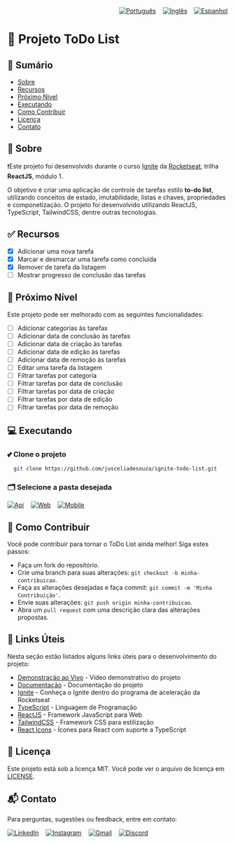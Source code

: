 <p style="display: flex; justify-content: flex-end; gap:16px;">
  <a href="README.pt-br.md">
    <img src="https://img.shields.io/badge/Português-2D2C2A?style=for-the-badge" alt="Português">
  </a>
  <a href="README.md">
    <img src="https://img.shields.io/badge/Inglês-2D2C2A?style=for-the-badge"
      alt="Inglês">
  </a>
  <a href="README.es.md">
    <img src="https://img.shields.io/badge/Espanhol-2D2C2A?style=for-the-badge"
      alt="Espanhol">
  </a>
</p>

# 📝 Projeto ToDo List

## 📖 Sumário

- [Sobre](#📖-sobre)
- [Recursos](#✅-recursos)
- [Próximo Nível](#🚀-próximo-nível)
- [Executando](#💻-executando)
- [Como Contribuir](#🤝-como-contribuir)
- [Licença](#📝-licença)
- [Contato](#📬-contato)

## 📖 Sobre

❗Este projeto foi desenvolvido durante o curso [Ignite](https://encr.pw/conheca-o-one) da [Rocketseat](https://rocketseat.com.br/), trilha **ReactJS**, módulo 1.

O objetivo é criar uma aplicação de controle de tarefas estilo **to-do list**, utilizando conceitos de estado, imutabilidade, listas e chaves, propriedades e componetização. O projeto foi desenvolvido utilizando ReactJS, TypeScript, TailwindCSS, dentre outras tecnologias.  

## ✅ Recursos

- [x] Adicionar uma nova tarefa
- [x] Marcar e desmarcar uma tarefa como concluída
- [x] Remover de tarefa da listagem
- [ ] Mostrar progresso de conclusão das tarefas

## 🚀 Próximo Nível

Este projeto pode ser melhorado com as seguintes funcionalidades:

- [ ] Adicionar categorias às tarefas
- [ ] Adicionar data de conclusão às tarefas
- [ ] Adicionar data de criação às tarefas
- [ ] Adicionar data de edição às tarefas
- [ ] Adicionar data de remoção às tarefas
- [ ] Editar uma tarefa da listagem
- [ ] Filtrar tarefas por categoria
- [ ] Filtrar tarefas por data de conclusão
- [ ] Filtrar tarefas por data de criação
- [ ] Filtrar tarefas por data de edição
- [ ] Filtrar tarefas por data de remoção
<!-- - [ ] Salvar a listagem de tarefas no localStorage -->

## 💻 Executando

### 💕 Clone o projeto

```bash
  git clone https://github.com/jusceliadesouza/ignite-todo-list.git
```

### 🗂️ Selecione a pasta desejada

<p style="display: flex; gap:16px">
  <a href="#" rel="noopener noreferrer">
    <img src="https://img.shields.io/badge/-Api-yellow?style=for-the-badge"
      alt="Api">
  </a>
  <a href="web/README.md">
    <img src="https://img.shields.io/badge/-Web-blue?style=for-the-badge"
      alt="Web">
  </a>
  <a href="mobile/README.md">
    <img src="https://img.shields.io/badge/-Mobile-darkred?style=for-the-badge" alt="Mobile">
  </a>
</p>

## 🤝 Como Contribuir

Você pode contribuir para tornar o ToDo List ainda melhor! Siga estes passos:

- Faça um fork do repositório.
- Crie uma branch para suas alterações: `git checkout -b minha-contribuicao`.
- Faça as alterações desejadas e faça commit: `git commit -m 'Minha Contribuição'`.
- Envie suas alterações: `git push origin minha-contribuicao`.
- Abra um `pull request` com uma descrição clara das alterações propostas.

## 🚀 Links Úteis

Nesta seção estão listados alguns links úteis para o desenvolvimento do projeto:

- [Demonstração ao Vivo](https://) - Vídeo demonstrativo do projeto
- [Documentação](https://) - Documentação do projeto
- [Ignite](https://encr.pw/conheca-o-one) - Conheça o Ignite dentro do programa de aceleração da Rocketseat
- [TypeScript](https://www.typescriptlang.org/) - Linguagem de Programação
- [ReactJS](https://reactjs.org/) - Framework JavaScript para Web
- [TailwindCSS](https://tailwindcss.com/) - Framework CSS para estilização
- [React Icons](https://react-icons.github.io/react-icons/) - Ícones para React com suporte a TypeScript

## 📝 Licença

Este projeto está sob a licença MIT. Você pode ver o arquivo de licença em [LICENSE](./LICENSE).

## 📬 Contato

Para perguntas, sugestões ou feedback, entre em contato:

<p style="display: flex; gap:16px;">
  <a href="https://www.linkedin.com/in/jusceliadesouza/" target="_blank" rel="noopener noreferrer">
    <img src="https://img.shields.io/badge/-Linkedin-blue?style=for-the-badge&logo=Linkedin&logoColor=f2f2f2"
      alt="LinkedIn">
  </a>
  <a href="https://instagram.com/jusceliadesouzaon">
    <img src="https://img.shields.io/badge/Instagram-D90452?style=for-the-badge&logo=Instagram&logoColor=f2f2f2"
      alt="Instagram">
  </a>
  <a href="mailto:jusceliadesousa@gmail.com">
    <img src="https://img.shields.io/badge/-Gmail-darkred?style=for-the-badge&logo=Gmail&logoColor=f2f2f2" alt="Gmail">
  </a>
  <a href="https://discord.com/channels/@me/677177966693974056">
    <img src="https://img.shields.io/badge/-Discord-2D2C2A?style=for-the-badge&logo=Discord&logoColor=f2f2f2"
      alt="Discord">
  </a>
</p>
